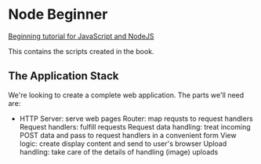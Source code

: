 # Node Beginner #
[Beginning tutorial for JavaScript and NodeJS](http://www.nodebeginner.org)

This contains the scripts created in the book.

## The Application Stack ##
We're looking to create a complete web application. The parts we'll need are:

* HTTP Server: serve web pages
  Router: map requsts to request handlers
  Request handlers: fulfill requests
  Request data handling: treat incoming POST data and pass to request handlers
  in a convenient form
  View logic: create display content and send to user's browser
  Upload handling: take care of the details of handling (image) uploads
